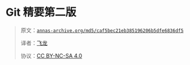 # Git 精要第二版

> 原文：[`annas-archive.org/md5/caf5bec21eb385196206b5dfe6836df5`](https://annas-archive.org/md5/caf5bec21eb385196206b5dfe6836df5)
> 
> 译者：[飞龙](https://github.com/wizardforcel)
> 
> 协议：[CC BY-NC-SA 4.0](http://creativecommons.org/licenses/by-nc-sa/4.0/)